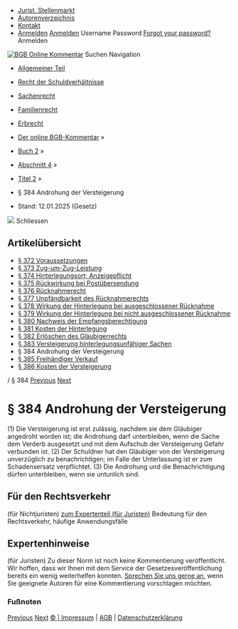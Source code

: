   * [Jurist. Stellenmarkt](https://bgb.kommentar.de/Buch-2/Abschnitt-4/Titel-2/</job-board> "Jurist. Stellenmarkt")
  * [Autorenverzeichnis](https://bgb.kommentar.de/Buch-2/Abschnitt-4/Titel-2/</Autorenverzeichnis> "Autorenverzeichnis")
  * [Kontakt](https://bgb.kommentar.de/Buch-2/Abschnitt-4/Titel-2/</Kontakt>)
  * [Anmelden](https://bgb.kommentar.de/Buch-2/Abschnitt-4/Titel-2/<#login> "show login form") [Anmelden](https://bgb.kommentar.de/Buch-2/Abschnitt-4/Titel-2/<#> "hide login form") Username Password
[Forgot your password?](https://bgb.kommentar.de/Buch-2/Abschnitt-4/Titel-2/</user/forgotpassword>) Anmelden 


[![BGB Online Kommentar](https://bgb.kommentar.de/extension/bgb/design/bgb/images/logo.png)](https://bgb.kommentar.de/Buch-2/Abschnitt-4/Titel-2/</> "BGB Online Kommentar")
Suchen
Navigation
  * [Allgemeiner Teil](https://bgb.kommentar.de/Buch-2/Abschnitt-4/Titel-2/</Buch-1>)
  * [Recht der Schuldverhältnisse](https://bgb.kommentar.de/Buch-2/Abschnitt-4/Titel-2/</Buch-2>)
  * [Sachenrecht](https://bgb.kommentar.de/Buch-2/Abschnitt-4/Titel-2/</Buch-3>)
  * [Familienrecht](https://bgb.kommentar.de/Buch-2/Abschnitt-4/Titel-2/</Buch-4>)
  * [Erbrecht](https://bgb.kommentar.de/Buch-2/Abschnitt-4/Titel-2/</Buch-5>)


  * [Der online BGB-Kommentar](https://bgb.kommentar.de/Buch-2/Abschnitt-4/Titel-2/</>) »
  * [Buch 2](https://bgb.kommentar.de/Buch-2/Abschnitt-4/Titel-2/</Buch-2>) »
  * [Abschnitt 4](https://bgb.kommentar.de/Buch-2/Abschnitt-4/Titel-2/</Buch-2/Abschnitt-4>) »
  * [Titel 2](https://bgb.kommentar.de/Buch-2/Abschnitt-4/Titel-2/</Buch-2/Abschnitt-4/Titel-2>) »
  * § 384 Androhung der Versteigerung 
  * Stand: 12.01.2025 (Gesetz) 


![](https://vg01.met.vgwort.de/na/1c9909529ead4f509072c06d9081a7d5)
Schliessen 
## Artikelübersicht
  * [ § 372 Voraussetzungen ](https://bgb.kommentar.de/Buch-2/Abschnitt-4/Titel-2/</Buch-2/Abschnitt-4/Titel-2/Voraussetzungen>)
  * [ § 373 Zug-um-Zug-Leistung ](https://bgb.kommentar.de/Buch-2/Abschnitt-4/Titel-2/</Buch-2/Abschnitt-4/Titel-2/Zug-um-Zug-Leistung>)
  * [ § 374 Hinterlegungsort; Anzeigepflicht ](https://bgb.kommentar.de/Buch-2/Abschnitt-4/Titel-2/</Buch-2/Abschnitt-4/Titel-2/Hinterlegungsort-Anzeigepflicht>)
  * [ § 375 Rückwirkung bei Postübersendung ](https://bgb.kommentar.de/Buch-2/Abschnitt-4/Titel-2/</Buch-2/Abschnitt-4/Titel-2/Rueckwirkung-bei-Postuebersendung>)
  * [ § 376 Rücknahmerecht ](https://bgb.kommentar.de/Buch-2/Abschnitt-4/Titel-2/</Buch-2/Abschnitt-4/Titel-2/Ruecknahmerecht>)
  * [ § 377 Unpfändbarkeit des Rücknahmerechts ](https://bgb.kommentar.de/Buch-2/Abschnitt-4/Titel-2/</Buch-2/Abschnitt-4/Titel-2/Unpfaendbarkeit-des-Ruecknahmerechts>)
  * [ § 378 Wirkung der Hinterlegung bei ausgeschlossener Rücknahme ](https://bgb.kommentar.de/Buch-2/Abschnitt-4/Titel-2/</Buch-2/Abschnitt-4/Titel-2/Wirkung-der-Hinterlegung-bei-ausgeschlossener-Ruecknahme>)
  * [ § 379 Wirkung der Hinterlegung bei nicht ausgeschlossener Rücknahme ](https://bgb.kommentar.de/Buch-2/Abschnitt-4/Titel-2/</Buch-2/Abschnitt-4/Titel-2/Wirkung-der-Hinterlegung-bei-nicht-ausgeschlossener-Ruecknahme>)
  * [ § 380 Nachweis der Empfangsberechtigung ](https://bgb.kommentar.de/Buch-2/Abschnitt-4/Titel-2/</Buch-2/Abschnitt-4/Titel-2/Nachweis-der-Empfangsberechtigung>)
  * [ § 381 Kosten der Hinterlegung ](https://bgb.kommentar.de/Buch-2/Abschnitt-4/Titel-2/</Buch-2/Abschnitt-4/Titel-2/Kosten-der-Hinterlegung>)
  * [ § 382 Erlöschen des Gläubigerrechts ](https://bgb.kommentar.de/Buch-2/Abschnitt-4/Titel-2/</Buch-2/Abschnitt-4/Titel-2/Erloeschen-des-Glaeubigerrechts>)
  * [ § 383 Versteigerung hinterlegungsunfähiger Sachen ](https://bgb.kommentar.de/Buch-2/Abschnitt-4/Titel-2/</Buch-2/Abschnitt-4/Titel-2/Versteigerung-hinterlegungsunfaehiger-Sachen>)
  * § 384 Androhung der Versteigerung 
  * [ § 385 Freihändiger Verkauf ](https://bgb.kommentar.de/Buch-2/Abschnitt-4/Titel-2/</Buch-2/Abschnitt-4/Titel-2/Freihaendiger-Verkauf>)
  * [ § 386 Kosten der Versteigerung ](https://bgb.kommentar.de/Buch-2/Abschnitt-4/Titel-2/</Buch-2/Abschnitt-4/Titel-2/Kosten-der-Versteigerung>)


/ § 384 
[Previous](https://bgb.kommentar.de/Buch-2/Abschnitt-4/Titel-2/</Buch-2/Abschnitt-4/Titel-2/Versteigerung-hinterlegungsunfaehiger-Sachen> "§ 383 Versteigerung hinterlegungsunfähiger Sachen") [Next](https://bgb.kommentar.de/Buch-2/Abschnitt-4/Titel-2/</Buch-2/Abschnitt-4/Titel-2/Freihaendiger-Verkauf> "§ 385 Freihändiger Verkauf")
# § 384 Androhung der Versteigerung
(1) Die Versteigerung ist erst zulässig, nachdem sie dem Gläubiger angedroht worden ist; die Androhung darf unterbleiben, wenn die Sache dem Verderb ausgesetzt und mit dem Aufschub der Versteigerung Gefahr verbunden ist.
(2) Der Schuldner hat den Gläubiger von der Versteigerung unverzüglich zu benachrichtigen; im Falle der Unterlassung ist er zum Schadensersatz verpflichtet.
(3) Die Androhung und die Benachrichtigung dürfen unterbleiben, wenn sie untunlich sind.
## Für den Rechtsverkehr 
(für Nichtjuristen)
[zum Expertenteil (für Juristen)](https://bgb.kommentar.de/Buch-2/Abschnitt-4/Titel-2/<#expertenhinweise>)
Bedeutung für den Rechtsverkehr, häufige Anwendungsfälle
## Expertenhinweise
(für Juristen)
Zu dieser Norm ist noch keine Kommentierung veröffentlicht. Wir hoffen, dass wir Ihnen mit dem Service der Gesetzesveröffentlichung bereits ein wenig weiterhelfen konnten. [Sprechen Sie uns gerne an](https://bgb.kommentar.de/Buch-2/Abschnitt-4/Titel-2/</Kontakt>), wenn Sie geeignete Autoren für eine Kommentierung vorschlagen möchten. 
### Fußnoten
[Previous](https://bgb.kommentar.de/Buch-2/Abschnitt-4/Titel-2/</Buch-2/Abschnitt-4/Titel-2/Versteigerung-hinterlegungsunfaehiger-Sachen> "§ 383 Versteigerung hinterlegungsunfähiger Sachen") [Next](https://bgb.kommentar.de/Buch-2/Abschnitt-4/Titel-2/</Buch-2/Abschnitt-4/Titel-2/Freihaendiger-Verkauf> "§ 385 Freihändiger Verkauf")
[© | Impressum](https://bgb.kommentar.de/Buch-2/Abschnitt-4/Titel-2/</Kontakt>) | [AGB](https://bgb.kommentar.de/Buch-2/Abschnitt-4/Titel-2/</AGB>) | [Datenschutzerklärung](https://bgb.kommentar.de/Buch-2/Abschnitt-4/Titel-2/</Datenschutzerklaerung-fuer-Leser>)

